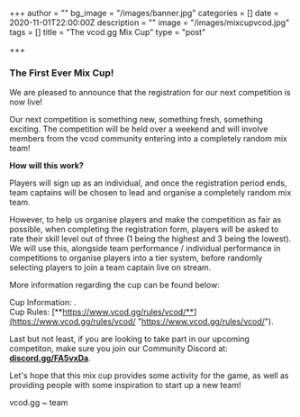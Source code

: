 +++
author = ""
bg_image = "/images/banner.jpg"
categories = []
date = 2020-11-01T22:00:00Z
description = ""
image = "/images/mixcupvcod.jpg"
tags = []
title = "The vcod.gg Mix Cup"
type = "post"

+++
### **The First Ever Mix Cup!**

We are pleased to announce that the registration for our next competition is now live!

Our next competition is something new, something fresh, something exciting. The competition will be held over a weekend and will involve members from the vcod community entering into a completely random mix team!

**How will this work?**

Players will sign up as an individual, and once the registration period ends, team captains will be chosen to lead and organise a completely random mix team.

However, to help us organise players and make the competition as fair as possible, when completing the registration form, players will be asked to rate their skill level out of three (1 being the highest and 3 being the lowest). We will use this, alongside team performance / individual performance in competitions to organise players into a tier system, before randomly selecting players to join a team captain live on stream.

More information regarding the cup can be found below:

Cup Information: .  
Cup Rules: [**https://www.vcod.gg/rules/vcod/**](https://www.vcod.gg/rules/vcod/ "https://www.vcod.gg/rules/vcod/").

Last but not least, if you are looking to take part in our upcoming competiton, make sure you join our Community Discord at: [**discord.gg/FA5vxDa**](https://discord.gg/FA5vxDa. "https://discord.gg/FA5vxDa.").

Let's hope that this mix cup provides some activity for the game, as well as providing people with some inspiration to start up a new team!

vcod.gg \~ team